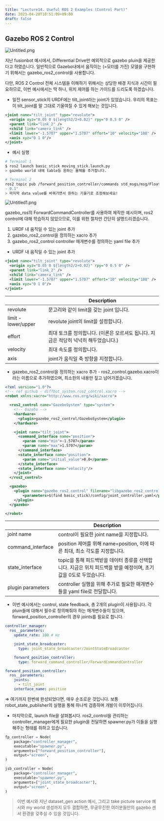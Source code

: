 ```yaml
---
title: "Lecture14. Useful ROS 2 Examples (Control Part)"
date: 2023-04-28T10:51:09+09:00
draft: false
---
```


## Gazebo ROS 2 Control

![Untitled.png](/kr/ros2_foxy/images14/Untitled.png?height=300px)

지난 fusionbot 예시에서, Differential Drive만 예외적으로 gazebo pluin을 제공한다고 하였습니다. 일반적으로 Gazebo내에서 움직이는 (=모터를 가진) 모델을 구현하기 위해서는 gazebo_ros2_control을 사용합니다.

다만, ROS 2 Control 전체 시스템을 이해하기 위해서는 상당한 배경 지식과 시간이 필요하므로, 이번 예시에서는 딱 하나, 위치 제어를 하는 가이드를 드리도록 하겠습니다.

- 일전 sensor_stick의 URDF에는 tilt_joint라는 joint가 있었습니다. 우리의 목표는 이 tilt_joint를 말 그대로 기울여질 수 있게 해보는 것입니다.

```xml
<joint name="tilt_joint" type="revolute">
  <origin xyz="0.05 0 ${length2/2+0.02}" rpy="0 0.5 0" />
  <parent link="link_2" />
  <child link="camera_link" />
  <limit lower="-1.5707" upper="1.5707" effort="10" velocity="100" />
  <axis xyz="0 1 0"/>
</joint>
```

- 예시 실행

```bash
# Terminal 1
$ ros2 launch basic_stick moving_stick.launch.py
> gazebo world 내에 table등 원하는 물체를 추가합니다.

# Terminal 2
ros2 topic pub /forward_position_controller/commands std_msgs/msg/Float64MultiArray "data:
- 0.1"
> 마지막 data value를 바꿔가면서 원하는 기울기로 조정해보세요!
```

![Untitled1.png](/kr/ros2_foxy/images14/Untitled1.png?height=300px)

gazebo_ros의 ForwardCommandController를 사용하여 제작한 예시이며, ros2 control에 대해 학습하지 않았으므로, 이를 위한 절차만 간단히 설명드리겠습니다.

1. URDF 내 움직일 수 있는 joint 추가
2. gazebo_ros2_control을 정의하는 xacro 추가
3. gazebo_ros2_control controller 매개변수를 정의하는 yaml file 추가

- URDF 내 움직일 수 있는 joint 추가

```xml
<joint name="tilt_joint" type="revolute">
  <origin xyz="0.05 0 ${length2/2+0.02}" rpy="0 0.5 0" />
  <parent link="link_2" />
  <child link="camera_link" />
  <limit lower="-1.5707" upper="1.5707" effort="10" velocity="100" />
  <axis xyz="0 1 0"/>
</joint>
```

|                     | Description                                                                          |
| ------------------- | ------------------------------------------------------------------------------------ |
| revolute            | 문고리와 같이 limit을 갖는 joint 입니다.                                             |
| limit - lower/upper | revolute joint의 limit을 설정합니다.                                                 |
| effort              | 최대 토크를 정의합니다. (이론은 모르셔도 됩니다. 지금은 적당히 넉넉히 해두었습니다.) |
| velocity            | 최대 속도를 정의합니다.                                                              |
| axis                | joint가 움직일 축 방향을 지정합니다.                                                 |

- gazebo_ros2_control을 정의하는 xacro 추가 - ros2_control.gazebo.xacro이라는 이름으로 추가하였으며, 최소한의 내용만 짚고 넘어가겠습니다.

```xml
<?xml version="1.0"?>
<!-- ref github - diffbot_system.ros2_control.xacro -->
<robot xmlns:xacro="http://www.ros.org/wiki/xacro">

  <ros2_control name="GazeboSystem" type="system">
    <!-- Gazebo -->
    <hardware>
      <plugin>gazebo_ros2_control/GazeboSystem</plugin>
    </hardware>

    <joint name="tilt_joint">
      <command_interface name="position">
        <param name="min">-1.5707</param>
        <param name="max">1.5707</param>
      </command_interface>
      <state_interface name="position">
        <param name="initial_value">0.0</param>
      </state_interface>
      <state_interface name="velocity"/>
    </joint>
  </ros2_control>

  <gazebo>
    <plugin name="gazebo_ros2_control" filename="libgazebo_ros2_control.so">
        <parameters>$(find basic_stick)/config/joint_controller.yaml</parameters>
    </plugin>
  </gazebo>

</robot>
```

|                   | Description                                                                                                      |
| ----------------- | ---------------------------------------------------------------------------------------------------------------- |
| joint name        | control이 필요한 joint name을 지정합니다.                                                                        |
| command_interface | position 제어를 위해 name=position, 이에 따른 최대, 최소 각도를 지정합니다.                                      |
| state_interface   | topic을 통해 피드백받을 데이터 종류를 선택합니다. 지금은 위치 피드백을 받을 예정이며, 초기값을 0도로 두었습니다. |
| plugin parameters | controller 실행을 위해 추가로 필요한 매개변수들을 yaml file로 전달합니다.                                        |

- 이번 예시에서는 control, state feedback, 총 2개의 plugin이 사용됩니다. 각 pluin들에 대해서 필수로 정의해줘야 하는 매개변수들이 있으며, forward_position_controller의 경우 joints를 필요로 합니다.

```yaml
controller_manager:
  ros__parameters:
    update_rate: 100 # Hz

    joint_state_broadcaster:
      type: joint_state_broadcaster/JointStateBroadcaster

    forward_position_controller:
      type: forward_command_controller/ForwardCommandController

forward_position_controller:
  ros__parameters:
    joints:
      - tilt_joint
    interface_name: position
```

⇒ 여기까지 한번에 완성되었다면, 매우 순조로운 것입니다. 보통 robot_state_publisher의 실행을 통해 하나씩 검증하며 개발이 이루어집니다.

- 마지막으로, launch file을 살펴봅시다. ros2_control을 관리하는 controller_manager에게 필요한 plugin을 전달하면 spawner.py가 이들을 실행해주는 형태를 취하고 있습니다.

```python
fp_controller = Node(
    package="controller_manager",
    executable="spawner.py",
    arguments=["forward_position_controller"],
    output="screen",
)

jsb_controller = Node(
    package="controller_manager",
    executable="spawner.py",
    arguments=["joint_state_broadcaster"],
    output="screen",
)
```

> 이번 예시와 지난 dataset_gen action 예시, 그리고 take picture service 예시와 my world 생성까지 모두 결합하면, 무궁무진한 여러분들만의 gazebo 센서 환경을 갖추실 수 있을 것입니다.
